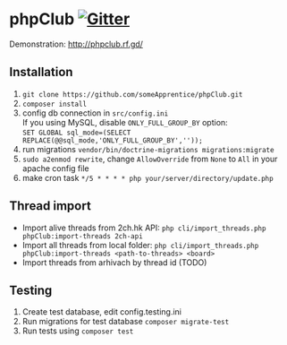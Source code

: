 # phpClub [![Gitter](https://badges.gitter.im/Join%20Chat.svg)](https://gitter.im/someApprentice_phpClub/Lobby)
Demonstration: http://phpclub.rf.gd/

## Installation
1. `git clone https://github.com/someApprentice/phpClub.git`
2. `composer install`
3. config db connection in `src/config.ini`  
	If you using MySQL, disable `ONLY_FULL_GROUP_BY` option:  
	`SET GLOBAL sql_mode=(SELECT REPLACE(@@sql_mode,'ONLY_FULL_GROUP_BY',''));`
4. run migrations `vendor/bin/doctrine-migrations migrations:migrate`
5. `sudo a2enmod rewrite`, change `AllowOverride` from `None` to `All` in your apache config file
7. make cron task `*/5 * * * * php your/server/directory/update.php`

## Thread import
- Import alive threads from 2ch.hk API: `php cli/import_threads.php phpClub:import-threads 2ch-api`
- Import all threads from local folder: `php cli/import_threads.php phpClub:import-threads <path-to-threads> <board>`
- Import threads from arhivach by thread id (TODO)

## Testing
1. Create test database, edit config.testing.ini
2. Run migrations for test database `composer migrate-test`
3. Run tests using `composer test`
